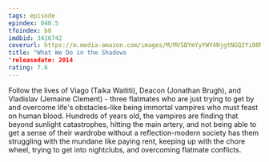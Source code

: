 ```yaml
---
tags: episode
epindex: 040.5
tfoindex: b8
imdbid: 3416742
coverurl: https://m.media-amazon.com/images/M/MV5BYmYyYWY4NjgtNGQ2Yi00NDNiLWJlOTgtYjI1MTI0NjZkNjhhXkEyXkFqcGdeQXVyNDE5MTU2MDE@._V1_SY300_CR1,0,202,300_.jpg
title: "What We Do in the Shadows
"releasedate: 2014
rating: 7.6
---
```


Follow the lives of Viago (Taika Waititi), Deacon (Jonathan Brugh), and Vladislav (Jemaine Clement) - three flatmates who are just trying to get by and overcome life's obstacles-like being immortal vampires who must feast on human blood. Hundreds of years old, the vampires are finding that beyond sunlight catastrophes, hitting the main artery, and not being able to get a sense of their wardrobe without a reflection-modern society has them struggling with the mundane like paying rent, keeping up with the chore wheel, trying to get into nightclubs, and overcoming flatmate conflicts.